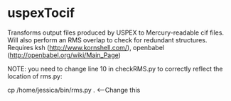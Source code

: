 # uspexTocif
Transforms output files produced by USPEX to Mercury-readable cif files. Will also perform an RMS overlap to check for redundant structures.
Requires ksh (http://www.kornshell.com/), openbabel (http://openbabel.org/wiki/Main_Page)

NOTE: you need to change line 10 in checkRMS.py to correctly reflect the location of rms.py:

cp /home/jessica/bin/rms.py .     <--Change this
